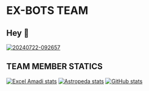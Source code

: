 # EX-BOTS TEAM
 
## Hey 👋 

<a href="https://ibb.co/rF14HPd"><img src="https://i.ibb.co/hLtDV5Y/20240722-092657.jpg" alt="20240722-092657" border="0"></a>




## TEAM MEMBER STATICS 
[![Excel Amadi stats](https://github-readme-stats.vercel.app/api?username=Xcelsama&show_icons=true&theme=radical)](https://github.com/Xcelsama)
[![Astropeda stats](https://github-readme-stats.vercel.app/api?username=AstroAnalytics&show_icons=true&theme=radical)](https://github.com/AstroAnalytics)
[![ GitHub stats](https://github-readme-stats.vercel.app/api?username=JORDAN-JOELSTAR&show_icons=true&theme=radical)](https://github.com/JORDAN-JOELSTAR)
